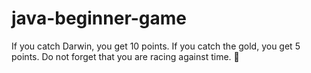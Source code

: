 # java-beginner-game
If you catch Darwin, you get 10 points. If you catch the gold, you get 5 points. Do not forget that you are racing against time.  :tropical_fish:
